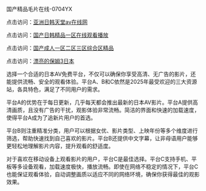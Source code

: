 国产精品毛片在线-0704YX


点击访问：<a href="https://gda-c7m.pages.dev/">亚洲日韩天堂av在线网</a>

点击访问：<a href="https://tfda.pages.dev/">国产日韩精品一区在线观看播放</a>

点击访问：<a href="https://bsdf-5f5.pages.dev/">国产成人一区二区三区综合区精品</a>

点击访问：<a href="https://cfad.pages.dev/">漂亮的保姆3日本</a>

选择一个合适的日本AV免费平台，不仅可以确保你享受高清、无广告的影片，还能提供流畅、安全的观看体验。平台A、B和C依然是2025年最受欢迎的三大资源站，各具特色，满足了不同用户的需求。

平台A的优势在于每日更新，几乎每天都会推出最新的日本AV影片。平台A提供高清画质，且没有广告的干扰，观影体验非常流畅。简洁的界面和快速的加载速度，使得平台A成为了追新片用户的首选。

平台B则注重精准分类，用户可以根据女优、影片类型、上映年份等多个维度进行筛选，帮助快速找到自己喜欢的影片。平台B还提供中文字幕，让非母语用户能够更轻松地理解影片内容，提升观看的舒适度。

对于喜欢在移动设备上观看影片的用户，平台C是最佳选择。平台C支持手机、平板等多设备观看，加载速度极快，播放流畅。即使在网络不稳定的情况下，平台C也能保证观看体验，自动调整画质以适应不同的网络环境，确保你获得最佳的观影效果。

<span style="display:none;">[Canonical link](https://github.com/ba20250704/so32 ）</span>
